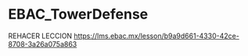 # EBAC_TowerDefense

REHACER LECCION https://lms.ebac.mx/lesson/b9a9d661-4330-42ce-8708-3a26a075a863